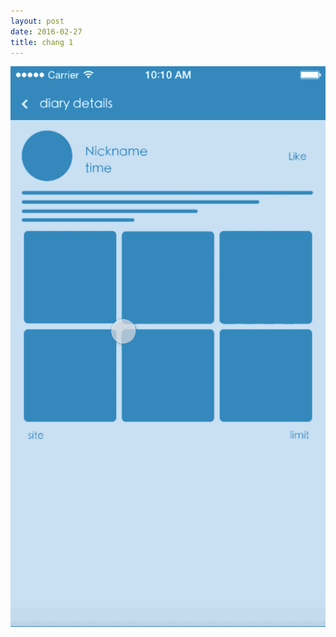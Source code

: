 ```yaml
---
layout: post
date: 2016-02-27
title: chang 1
---
```

![layout borken by border-boxing](/images/123.gif)

